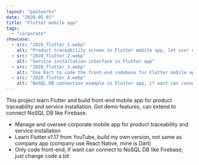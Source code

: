 ```yaml
---
layout: "pastworks"
date: "2020-05-01"
title: "Flutter mobile app"
tags:
  - "corporate"
showcase:
  - src: "2020_flutter_1.webp"
    alt: "Product traceability screen in Flutter mobile app, let user can track product easily."
  - src: "2020_flutter_2.webp"
    alt: "Service installation interface in Flutter app"
  - src: "2020_flutter_3.webp"
    alt: "Use Dart to code the front-end codebase for Flutter mobile app"
  - src: "2020_flutter_4.webp"
    alt: "NoSQL DB connection example in Flutter app, if want can connect to Firebase."
---
```

This project learn Flutter and build front-end mobile app for product traceability and service installation. Got demo features, can extend to connect NoSQL DB like Firebase.

- Manage and oversee corporate mobile app for product traceability and service installation
- Learn Flutter v1.17 from YouTube, build my own version, not same as company app (company use React Native, mine is Dart)
- Only code front-end, if want can connect to NoSQL DB like Firebase, just change code a bit
